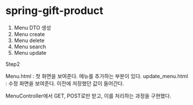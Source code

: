 # spring-gift-product
1. Menu DTO 생성
2. Menu create 
3. Menu delete
4. Menu search
5. Menu update

<h>Step2</h>
<p>
Menu.html : 첫 화면을 보여준다. 메뉴를 추가하는 부분이 있다.
update_menu.html : 수정 화면을 보여준다. 이전에 저장했던 값이 들어간다.

MenuController에서 GET, POST로만 받고, 이를 처리하는 과정을 구현했다.